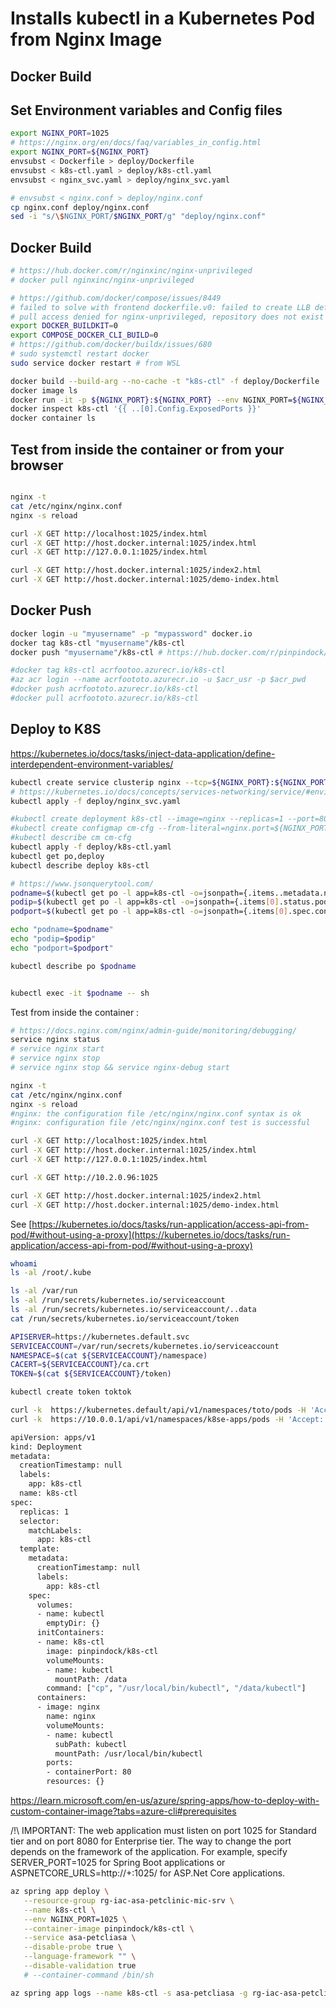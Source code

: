 # Installs kubectl in a Kubernetes Pod from Nginx Image


## Docker Build

## Set Environment variables and Config files
```sh
export NGINX_PORT=1025
# https://nginx.org/en/docs/faq/variables_in_config.html
export NGINX_PORT=${NGINX_PORT}
envsubst < Dockerfile > deploy/Dockerfile
envsubst < k8s-ctl.yaml > deploy/k8s-ctl.yaml
envsubst < nginx_svc.yaml > deploy/nginx_svc.yaml

# envsubst < nginx.conf > deploy/nginx.conf
cp nginx.conf deploy/nginx.conf
sed -i "s/\$NGINX_PORT/$NGINX_PORT/g" "deploy/nginx.conf"
```

## Docker Build
```sh
# https://hub.docker.com/r/nginxinc/nginx-unprivileged
# docker pull nginxinc/nginx-unprivileged

# https://github.com/docker/compose/issues/8449
# failed to solve with frontend dockerfile.v0: failed to create LLB definition: pull access denied, repository does not exist or may require authorization: server message: insufficient_scope: authorization failed
# pull access denied for nginx-unprivileged, repository does not exist or may require 'docker login': denied: requested access to the resource is denied
export DOCKER_BUILDKIT=0
export COMPOSE_DOCKER_CLI_BUILD=0
# https://github.com/docker/buildx/issues/680
# sudo systemctl restart docker
sudo service docker restart # from WSL

docker build --build-arg --no-cache -t "k8s-ctl" -f deploy/Dockerfile .
docker image ls
docker run -it -p ${NGINX_PORT}:${NGINX_PORT} --env NGINX_PORT=${NGINX_PORT} k8s-ctl
docker inspect k8s-ctl '{{ ..[0].Config.ExposedPorts }}'
docker container ls
```

## Test from inside the container or from your browser
```sh

nginx -t
cat /etc/nginx/nginx.conf
nginx -s reload

curl -X GET http://localhost:1025/index.html
curl -X GET http://host.docker.internal:1025/index.html
curl -X GET http://127.0.0.1:1025/index.html

curl -X GET http://host.docker.internal:1025/index2.html
curl -X GET http://host.docker.internal:1025/demo-index.html
```


## Docker Push
```sh
docker login -u "myusername" -p "mypassword" docker.io
docker tag k8s-ctl "myusername"/k8s-ctl
docker push "myusername"/k8s-ctl # https://hub.docker.com/r/pinpindock/k8s-ctl

#docker tag k8s-ctl acrfootoo.azurecr.io/k8s-ctl
#az acr login --name acrfoototo.azurecr.io -u $acr_usr -p $acr_pwd
#docker push acrfoototo.azurecr.io/k8s-ctl
#docker pull acrfoototo.azurecr.io/k8s-ctl
```


## Deploy to K8S

https://kubernetes.io/docs/tasks/inject-data-application/define-interdependent-environment-variables/

```sh
kubectl create service clusterip nginx --tcp=${NGINX_PORT}:${NGINX_PORT} --dry-run=client -o yaml > nginx_svc.yaml
# https://kubernetes.io/docs/concepts/services-networking/service/#environment-variables
kubectl apply -f deploy/nginx_svc.yaml

#kubectl create deployment k8s-ctl --image=nginx --replicas=1 --port=80 --dry-run=client -o yaml > k8s-ctl.yaml
#kubectl create configmap cm-cfg --from-literal=nginx.port=${NGINX_PORT}
#kubectl describe cm cm-cfg
kubectl apply -f deploy/k8s-ctl.yaml
kubectl get po,deploy
kubectl describe deploy k8s-ctl

# https://www.jsonquerytool.com/
podname=$(kubectl get po -l app=k8s-ctl -o=jsonpath={.items..metadata.name})
podip=$(kubectl get po -l app=k8s-ctl -o=jsonpath={.items[0].status.podIP})
podport=$(kubectl get po -l app=k8s-ctl -o=jsonpath={.items[0].spec.containers[0].ports[0].containerPort})

echo "podname=$podname"
echo "podip=$podip"
echo "podport=$podport"

kubectl describe po $podname


kubectl exec -it $podname -- sh
```

Test from inside the container :
```sh
# https://docs.nginx.com/nginx/admin-guide/monitoring/debugging/
service nginx status
# service nginx start
# service nginx stop
# service nginx stop && service nginx-debug start

nginx -t
cat /etc/nginx/nginx.conf
nginx -s reload
#nginx: the configuration file /etc/nginx/nginx.conf syntax is ok
#nginx: configuration file /etc/nginx/nginx.conf test is successful

curl -X GET http://localhost:1025/index.html
curl -X GET http://host.docker.internal:1025/index.html
curl -X GET http://127.0.0.1:1025/index.html

curl -X GET http://10.2.0.96:1025

curl -X GET http://host.docker.internal:1025/index2.html
curl -X GET http://host.docker.internal:1025/demo-index.html
```


See [https://kubernetes.io/docs/tasks/run-application/access-api-from-pod/#without-using-a-proxy](https://kubernetes.io/docs/tasks/run-application/access-api-from-pod/#without-using-a-proxy)
```sh
whoami
ls -al /root/.kube

ls -al /var/run
ls -al /run/secrets/kubernetes.io/serviceaccount
ls -al /run/secrets/kubernetes.io/serviceaccount/..data
cat /run/secrets/kubernetes.io/serviceaccount/token

APISERVER=https://kubernetes.default.svc
SERVICEACCOUNT=/var/run/secrets/kubernetes.io/serviceaccount
NAMESPACE=$(cat ${SERVICEACCOUNT}/namespace)
CACERT=${SERVICEACCOUNT}/ca.crt
TOKEN=$(cat ${SERVICEACCOUNT}/token)

kubectl create token toktok 

curl -k  https://kubernetes.default/api/v1/namespaces/toto/pods -H 'Accept: application/json' -H "Authorization: Bearer $TOKEN"
curl -k  https://10.0.0.1/api/v1/namespaces/k8se-apps/pods -H 'Accept: application/json' -H "Authorization: Bearer $TOKEN"

```


```sh
apiVersion: apps/v1
kind: Deployment
metadata:
  creationTimestamp: null
  labels:
    app: k8s-ctl
  name: k8s-ctl
spec:
  replicas: 1
  selector:
    matchLabels:
      app: k8s-ctl
  template:
    metadata:
      creationTimestamp: null
      labels:
        app: k8s-ctl
    spec:
      volumes:
      - name: kubectl
        emptyDir: {}
      initContainers:
      - name: k8s-ctl
        image: pinpindock/k8s-ctl
        volumeMounts:
        - name: kubectl
          mountPath: /data
        command: ["cp", "/usr/local/bin/kubectl", "/data/kubectl"]    
      containers:
      - image: nginx
        name: nginx
        volumeMounts:
        - name: kubectl
          subPath: kubectl
          mountPath: /usr/local/bin/kubectl        
        ports:
        - containerPort: 80
        resources: {}
```


https://learn.microsoft.com/en-us/azure/spring-apps/how-to-deploy-with-custom-container-image?tabs=azure-cli#prerequisites

/!\ IMPORTANT:  The web application must listen on port 1025 for Standard tier and on port 8080 for Enterprise tier. The way to change the port depends on the framework of the application. For example, specify SERVER_PORT=1025 for Spring Boot applications or ASPNETCORE_URLS=http://+:1025/ for ASP.Net Core applications.


```sh
az spring app deploy \
   --resource-group rg-iac-asa-petclinic-mic-srv \
   --name k8s-ctl \
   --env NGINX_PORT=1025 \
   --container-image pinpindock/k8s-ctl \
   --service asa-petcliasa \
   --disable-probe true \
   --language-framework "" \
   --disable-validation true
   # --container-command /bin/sh

az spring app logs --name k8s-ctl -s asa-petcliasa -g rg-iac-asa-petclinic-mic-srv

```
   
